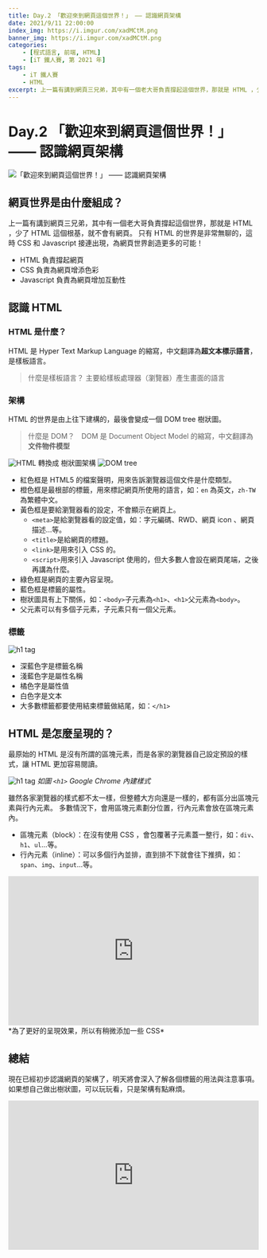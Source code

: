 ```yaml
---
title: Day.2 「歡迎來到網頁這個世界！」 —— 認識網頁架構
date: 2021/9/11 22:00:00
index_img: https://i.imgur.com/xadMCtM.png
banner_img: https://i.imgur.com/xadMCtM.png
categories:
    - [程式語言, 前端, HTML]
    - [iT 鐵人賽, 第 2021 年]
tags: 
    - iT 鐵人賽
    - HTML
excerpt: 上一篇有講到網頁三兄弟，其中有一個老大哥負責撐起這個世界，那就是 HTML ，少了 HTML 這個根基，就不會有網頁。只有 HTML 的世界是非常無聊的，這時 CSS 和 Javascript 接連出現，為網頁世界創造更多的可能！
---
```


# Day.2 「歡迎來到網頁這個世界！」 —— 認識網頁架構

![「歡迎來到網頁這個世界！」 —— 認識網頁架構](https://i.imgur.com/xadMCtM.png)

## 網頁世界是由什麼組成？

上一篇有講到網頁三兄弟，其中有一個老大哥負責撐起這個世界，那就是 HTML ，少了 HTML 這個根基，就不會有網頁。
只有 HTML 的世界是非常無聊的，這時 CSS 和 Javascript 接連出現，為網頁世界創造更多的可能！

<!-- more -->

- HTML 負責撐起網頁
- CSS 負責為網頁增添色彩
- Javascript 負責為網頁增加互動性

## 認識 HTML

### HTML 是什麼？

HTML 是 Hyper Text Markup Language 的縮寫，中文翻譯為**超文本標示語言**，是樣板語言。

> 什麼是樣板語言？ 主要給樣板處理器（瀏覽器）產生畫面的語言

### 架構

HTML 的世界是由上往下建構的，最後會變成一個 DOM tree 樹狀圖。

> 什麼是 DOM？　DOM 是 Document Object Model 的縮寫，中文翻譯為**文件物件模型**

![HTML](https://i.imgur.com/pkhQ83z.png)
轉換成 樹狀圖架構
![DOM tree](https://i.imgur.com/zWx3NJn.png)

- 紅色框是 HTML5 的檔案聲明，用來告訴瀏覽器這個文件是什麼類型。
- 橙色框是最根部的標籤，用來標記網頁所使用的語言，如：`en` 為英文，`zh-TW` 為繁體中文。
- 黃色框是要給瀏覽器看的設定，不會顯示在網頁上。
  - `<meta>`是給瀏覽器看的設定值，如：字元編碼、RWD、網頁 icon 、網頁描述...等。
  - `<title>`是給網頁的標題。
  - `<link>`是用來引入 CSS 的。
  - `<script>`用來引入 Javascript 使用的，但大多數人會設在網頁尾端，之後再講為什麼。
- 綠色框是網頁的主要內容呈現。
- 藍色框是標籤的屬性。
- 樹狀圖具有上下關係，如：`<body>`子元素為`<h1>`、`<h1>`父元素為`<body>`。
- 父元素可以有多個子元素，子元素只有一個父元素。

### 標籤

![h1 tag](https://i.imgur.com/AS6R8dd.png)

- 深藍色字是標籤名稱
- 淺藍色字是屬性名稱
- 橘色字是屬性值
- 白色字是文本
- 大多數標籤都要使用結束標籤做結尾，如：`</h1>`

## HTML 是怎麼呈現的？

最原始的 HTML 是沒有所謂的區塊元素，而是各家的瀏覽器自己設定預設的樣式，讓 HTML 更加容易閱讀。

![h1 tag](https://i.imgur.com/PnXC70n.png)
*如圖 `<h1>` Google Chrome 內建樣式*

雖然各家瀏覽器的樣式都不太一樣，但整體大方向還是一樣的，都有區分出區塊元素與行內元素。
多數情況下，會用區塊元素劃分位置，行內元素會放在區塊元素內。

- 區塊元素（block）：在沒有使用 CSS ，會包覆著子元素蓋一整行，如：`div`、`h1`、`ul`...等。
- 行內元素（inline）：可以多個行內並排，直到排不下就會往下推擠，如：`span`、`img`、`input`...等。

<iframe height="300" style="width: 100%;" scrolling="no" title="HTML - block &amp; inline" src="https://codepen.io/vsfvjiuv-the-typescripter/embed/PojpZzZ?default-tab=html%2Cresult&editable=true" frameborder="no" loading="lazy" allowtransparency="true" allowfullscreen="true">
  See the Pen <a href="https://codepen.io/vsfvjiuv-the-typescripter/pen/PojpZzZ">
  HTML - block &amp; inline</a> by Johnson Mao (<a href="https://codepen.io/vsfvjiuv-the-typescripter">@vsfvjiuv-the-typescripter</a>)
  on <a href="https://codepen.io">CodePen</a>.
</iframe>
*為了更好的呈現效果，所以有稍微添加一些 CSS*

## 總結

現在已經初步認識網頁的架構了，明天將會深入了解各個標籤的用法與注意事項。
如果想自己做出樹狀圖，可以玩玩看，只是架構有點麻煩。

<iframe height="300" style="width: 100%;" scrolling="no" title="DOM tree" src="https://codepen.io/vsfvjiuv-the-typescripter/embed/PojpLeg?default-tab=html%2Cresult&editable=true" frameborder="no" loading="lazy" allowtransparency="true" allowfullscreen="true">
  See the Pen <a href="https://codepen.io/vsfvjiuv-the-typescripter/pen/PojpLeg">
  DOM tree</a> by Johnson Mao (<a href="https://codepen.io/vsfvjiuv-the-typescripter">@vsfvjiuv-the-typescripter</a>)
  on <a href="https://codepen.io">CodePen</a>.
</iframe>
